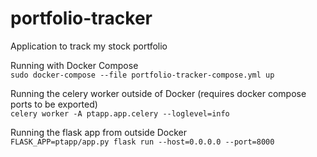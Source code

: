 # portfolio-tracker
Application to track my stock portfolio

Running with Docker Compose  
`sudo docker-compose --file portfolio-tracker-compose.yml up`

Running the celery worker outside of Docker (requires docker compose ports to be exported)  
`celery worker -A ptapp.app.celery --loglevel=info`

Running the flask app from outside Docker  
`FLASK_APP=ptapp/app.py flask run --host=0.0.0.0 --port=8000`
